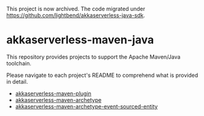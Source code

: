 This project is now archived. The code migrated under https://github.com/lightbend/akkaserverless-java-sdk.

# akkaserverless-maven-java

This repository provides projects to support the Apache Maven/Java toolchain.

Please navigate to each project's README to comprehend what is provided in detail.

* [akkaserverless-maven-plugin](akkaserverless-maven-plugin/README.md)
* [akkaserverless-maven-archetype](akkaserverless-maven-archetype-value-entity/README.md)
* [akkaserverless-maven-archetype-event-sourced-entity](akkaserverless-maven-archetype-event-sourced-entity/README.md)
